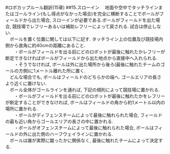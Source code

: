 #ロボカップルール翻訳(15章)
##15.スローイン
　地面や空中でタッチラインまたはゴールライン(もし得点がなかった場合)を完全に横断することでボールがフィールドから出た場合, スローインが必要である.ボールがフィールドを出た場合, 競技場でレフリーあるいは補助レフリーによって戻される. 
試合は停止しない.   
　ボールを置く位置に関しては以下に記す. タッチライン上の位置及び競技場内側から直角に約40cmの距離にあること.   
　　・ボールがフィールドを出る前にどのロボットが最後に触れたかレフリーが断定できなければボールがフィールドから出た地点から直接中へ入れられる.   
　　・そうでなければ, ボールは外に出た場所から後ろ(最後に触れたチームのゴールの方側)に1メートル離れた所に置く.   
　どんな場合でも, ボールはフィールドのどちらかの端へ. ゴールエリアの長さより近くに置けない.   
　ボール全体がゴールラインを通れば, 下記の規則によって競技場に置かれる. 
　　・ボールがフィールドを出る前にどのロボットが最後に触れたかをレフリーが断定することができなければ, ボールはフィールドの角から約1メートル以内の場所に置かれる.   
　　・ボールがディフェンスチームによって最後に触れられた場合, フィールドの最も近い角からゴールエリアの長さの中に置かれる.   
　　・ボールがオフェンスチームによって最後に触れられた場合, ボールはフィールドの外に出た側のハーフウェイラインに置かれる.   
　ボールは誰が実際に蹴ったかに関係なく, 最後に触れたチームによって決定する. 

